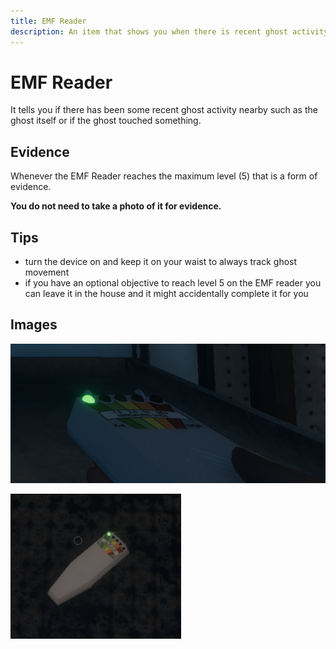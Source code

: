 ```yaml
---
title: EMF Reader
description: An item that shows you when there is recent ghost activity from 1 to 5.
---
```


# EMF Reader

It tells you if there has been some recent ghost activity nearby such as the ghost itself or if the ghost touched something.

## Evidence

Whenever the EMF Reader reaches the maximum level (5) that is a form of evidence.

**You do not need to take a photo of it for evidence.**

## Tips

- turn the device on and keep it on your waist to always track ghost movement
- if you have an optional objective to reach level 5 on the EMF reader you can leave it in the house and it might accidentally complete it for you

## Images

![In your hand](./emf_reader_held_in_hand.png)

![Placed on the floor](./emf_reader_placed.png)
